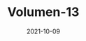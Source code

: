 ---
title: "Volumen-13"
date: 2021-10-09
cover: "images/01.webp"
description: "Encuentra en esta edición una probada de lo que fue la Semana Mundial del Espacio en Colombia, y a los ganadores de su primera Hackathon Espacial Colombia, equipos estudiantiles que se atrevieron a plantear soluciones a los problemas más relevantes de Colombia y el mundo desde la tecnología espacial. No olvides vernos en nuestra página deltavudea.com"
ossuu: "https://issuu.com/deltav_udea/docs/volumen_13_"
---